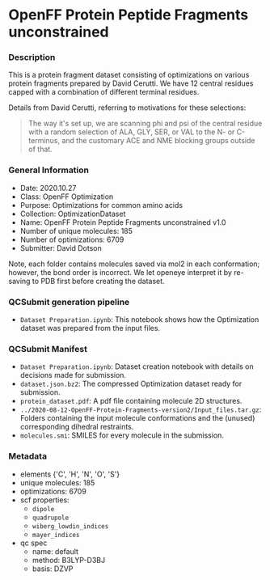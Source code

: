 # OpenFF Protein Peptide Fragments unconstrained

### Description

This is a protein fragment dataset consisting of optimizations on various protein fragments prepared by David Cerutti.
We have 12 central residues capped with a combination of different terminal residues.

Details from David Cerutti, referring to motivations for these selections:

> The way it's set up, we are scanning phi and psi of the central residue with a random selection of ALA, GLY, SER, or VAL to the N- or C-terminus,
> and the customary ACE and NME blocking groups outside of that.

### General Information

 - Date: 2020.10.27
 - Class: OpenFF Optimization
 - Purpose: Optimizations for common amino acids
 - Collection: OptimizationDataset
 - Name: OpenFF Protein Peptide Fragments unconstrained v1.0
 - Number of unique molecules: 185
 - Number of optimizations: 6709
 - Submitter: David Dotson
 
Note, each folder contains molecules saved via mol2 in each conformation; however, the bond order is incorrect.
We let openeye interpret it by re-saving to PDB first before creating the dataset.

### QCSubmit generation pipeline

 - `Dataset Preparation.ipynb`: This notebook shows how the Optimization dataset was prepared from the input files. 
 
### QCSubmit Manifest

- `Dataset Preparation.ipynb`: Dataset creation notebook with details on decisions made for submission.
- `dataset.json.bz2`: The compressed Optimization dataset ready for submission.
- `protein_dataset.pdf`: A pdf file containing molecule 2D structures.
- `../2020-08-12-OpenFF-Protein-Fragments-version2/Input_files.tar.gz`: Folders containing the input molecule conformations and the (unused) corresponding dihedral restraints.
- `molecules.smi`: SMILES for every molecule in the submission.
 
### Metadata

- elements {'C', 'H', 'N', 'O', 'S'}
- unique molecules: 185
- optimizations: 6709
- scf properties:
    - `dipole`
    - `quadrupole`
    - `wiberg_lowdin_indices`
    - `mayer_indices`
- qc spec
    - name: default
    - method: B3LYP-D3BJ
    - basis: DZVP
